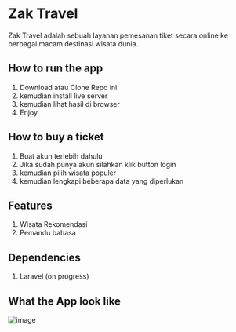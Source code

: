 # Zak Travel
Zak Travel adalah sebuah layanan pemesanan tiket secara online ke berbagai macam destinasi wisata dunia.

## How to run the app
1. Download atau Clone Repo ini
2. kemudian install live server
3. kemudian lihat hasil di browser
4. Enjoy

## How to buy a ticket
1. Buat akun terlebih dahulu
2. Jika sudah punya akun silahkan klik button login
3. kemudian pilih wisata populer
4. kemudian lengkapi beberapa data yang diperlukan

## Features
1. Wisata Rekomendasi
2. Pemandu bahasa

## Dependencies
1. Laravel (on progress)

## What the App look like
![image]()




